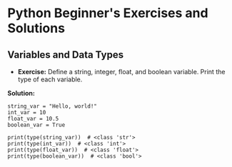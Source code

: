 # Python Beginner's Exercises and Solutions

## Variables and Data Types

* **Exercise:** Define a string, integer, float, and boolean variable. Print the type of each variable.

**Solution:**
```pyton
string_var = "Hello, world!"
int_var = 10
float_var = 10.5
boolean_var = True

print(type(string_var))  # <class 'str'>
print(type(int_var))  # <class 'int'>
print(type(float_var))  # <class 'float'>
print(type(boolean_var))  # <class 'bool'>
```



















































